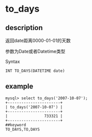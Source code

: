 # to_days
## description

返回date距离0000-01-01的天数

参数为Date或者Datetime类型

 Syntax

`INT TO_DAYS(DATETIME date)`

## example

```
mysql> select to_days('2007-10-07');
+-----------------------+
| to_days('2007-10-07') |
+-----------------------+
|                733321 |
+-----------------------+
##keyword
TO_DAYS,TO,DAYS
